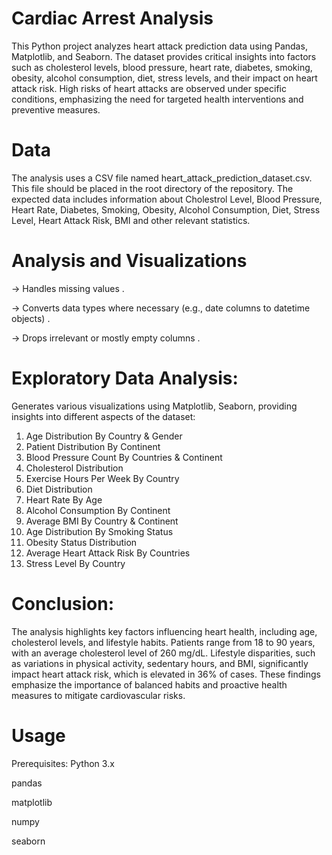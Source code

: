 # Cardiac Arrest Analysis
This Python project analyzes heart attack prediction data using Pandas, Matplotlib, and Seaborn. The dataset provides critical insights into factors such as cholesterol levels, blood pressure, heart rate, diabetes, smoking, obesity, alcohol consumption, diet, stress levels, and their impact on heart attack risk. High risks of heart attacks are observed under specific conditions, emphasizing the need for targeted health interventions and preventive measures.

# Data
The analysis uses a CSV file named heart_attack_prediction_dataset.csv. This file should be placed in the root directory of the repository. The expected data includes information about Cholestrol Level, Blood Pressure, Heart Rate, Diabetes, Smoking, Obesity, Alcohol Consumption, Diet, Stress Level, Heart Attack Risk, BMI and other relevant statistics.

# Analysis and Visualizations
 -> Handles missing values .
 
 -> Converts data types where necessary (e.g., date columns to datetime objects) .
 
 -> Drops irrelevant or mostly empty columns .

 # Exploratory Data Analysis:
 Generates various visualizations using Matplotlib, Seaborn, providing insights into different aspects of the dataset:
 1. Age Distribution By Country & Gender
 2. Patient Distribution By Continent
 3. Blood Pressure Count By Countries & Continent
 4. Cholesterol Distribution
 5. Exercise Hours Per Week By Country
 6. Diet Distribution
 7. Heart Rate By Age
 8. Alcohol Consumption By Continent
 9. Average BMI By Country & Continent
 10. Age Distribution By Smoking Status
 11. Obesity Status Distribution
 12. Average Heart Attack Risk By Countries
 13. Stress Level By Country

# Conclusion:
 The analysis highlights key factors influencing heart health, including age, cholesterol levels, and lifestyle habits. Patients range from 18 to 90 years, with an average cholesterol level of 260 mg/dL. Lifestyle disparities, such as variations in physical activity, sedentary hours, and BMI, significantly impact heart attack risk, which is elevated in 36% of cases. These findings emphasize the importance of balanced habits and proactive health measures to mitigate cardiovascular risks.

# Usage
  Prerequisites:
   Python 3.x
   
   pandas
   
   matplotlib

   numpy
   
   seaborn
 
